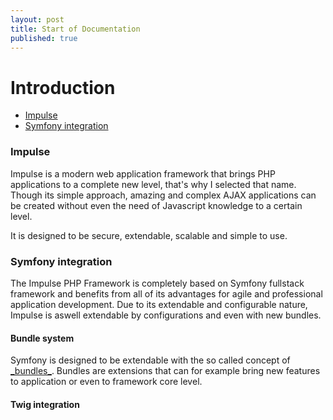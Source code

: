 ```yaml
---
layout: post
title: Start of Documentation
published: true
---
```

<h1 class="doc-title">Introduction</h1>

- [Impulse](#impulse)
- [Symfony integration](#symfony-integration)

<a name="impulse"></a>
<h3>Impulse</h3>

Impulse is a modern web application framework that brings PHP applications to a complete new level, that's why I selected that name. Though its simple approach, amazing and complex AJAX applications can be created without even the need of Javascript knowledge to a certain level.

It is designed to be secure, extendable, scalable and simple to use.

<a name="symfony-integration"></a>
<h3>Symfony integration</h3>

The Impulse PHP Framework is completely based on Symfony fullstack framework and benefits from all of its advantages for agile and professional application development. Due to its extendable and configurable nature, Impulse is aswell extendable by configurations and even with new bundles.  

<h4>Bundle system</h4>
Symfony is designed to be extendable with the so called concept of <a href="https://symfony.com/doc/current/bundles.html" target="_blank">_bundles_</a>. Bundles are extensions that can for example bring new features to application or even to framework core level. 


<h4>Twig integration</h4>